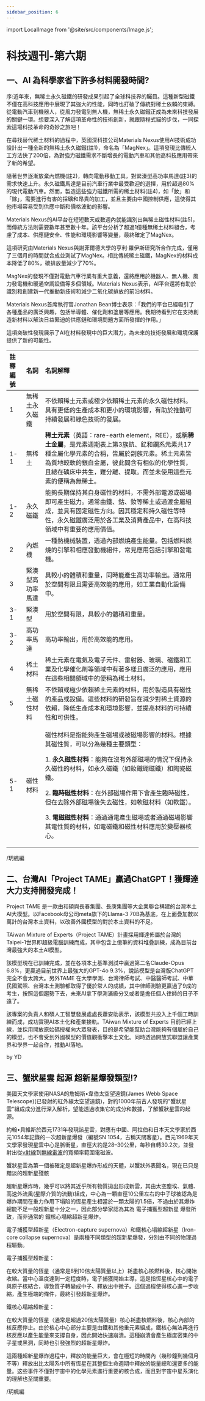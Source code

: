 ```yaml
---
sidebar_position: 6
---
```


import LocalImage from '@site/src/components/Image.js';

# 科技週刊-第六期

## 一、AI 為科學家省下許多材料開發時間?

序:近年來，無稀土永久磁鐵的研發成果引起了全球科技界的矚目。這種新型磁鐵不僅在高科技應用中展現了其強大的性能，同時也打破了傳統對稀土依賴的束縛。從電動汽車到機器人，從風力發電到無人機，無稀土永久磁鐵正成為未來科技發展的關鍵一環。想要深入了解這項革命性的技術創新，就跟隨程式貓的步伐，一同探索這場科技革命的奇妙之旅吧！

在尋找替代稀土材料的過程中，英國深科技公司Materials Nexus使用AI技術成功設計出一種全新的無稀土永久磁鐵(註1)，命名為「MagNex」。這項發現比傳統人工方法快了200倍，為對強力磁鐵需求不斷增長的電動汽車和其他高科技應用帶來了新的希望。

隨著世界逐漸放棄內燃機(註2)，轉向電動移動工具，對緊湊型高功率馬達(註3)的需求快速上升。永久磁鐵馬達是目前汽車行業中最受歡迎的選擇，用於超過80%的現代電動汽車。然而，製造這些強力磁鐵所需的稀土材料(註4)，如「釹」和「鎵」，需要進行有害的採礦和昂貴的加工，並且主要由中國控制供應，這使得其他市場容易受到供應中斷和價格波動的影響。

Materials Nexus的AI平台在短短數天或數週內就能識別出無稀土磁性材料(註5)，而傳統方法則需要數年甚至數十年。該平台分析了超過1億種無稀土材料組合，考慮了成本、供應鏈安全、性能和環境影響等變量，最終確定了MagNex。

這項研究由Materials Nexus與謝菲爾德大學的亨利·羅伊斯研究所合作完成，僅用了三個月的時間就合成並測試了MagNex。相比傳統稀土磁鐵，MagNex的材料成本降低了80%，碳排放量減少了70%。

MagNex的發現不僅對電動汽車行業有重大意義，還將應用於機器人、無人機、風力發電機和暖通空調設備等多個領域。Materials Nexus表示，AI平台還將有助於識別和創建新一代推動新技術和減少二氧化碳排放的前沿材料。

Materials Nexus首席執行官Jonathan Bean博士表示：「我們的平台已經吸引了各種產品的廣泛興趣，包括半導體、催化劑和塗層等應用。我期待看到它在支持創造新材料以解決日益緊迫的供應鏈和環境問題方面所發揮的作用。」

這項突破性發現展示了AI在材料發現中的巨大潛力，為未來的技術發展和環境保護提供了新的可能性。

|註釋編號|名詞|名詞解釋|
| :- | :- | :- |
|1|無稀土永久磁鐵|不依賴稀土元素或極少依賴稀土元素的永久磁性材料。具有更低的生產成本和更小的環境影響，有助於推動可持續發展和綠色技術的發展。|
|1-1|無稀土|**稀土元素**（英語：rare-earth element，REE），或稱**稀土金屬**，是元素週期表上第3族鈧、釔和鑭系元素共17種金屬化學元素的合稱，皆屬於副族元素。稀土元素皆為質地較軟的銀白金屬，彼此間含有相似的化學性質，且總在礦床中共生，難分離、提取。而並未使用這些元素的便稱為無稀土。|
|1-2|永久磁鐵|能夠長期保持其自身磁性的材料，不需外部電源或磁場即可產生磁力。通常由鐵、鈷、釹等稀土或過渡金屬組成，並具有固定磁性方向。因其穩定和持久磁性等特性，永久磁鐵廣泛用於各工業及消費產品中，在高科技領域中有重要的應用價值。|
|2|內燃機|一種熱機械裝置，透過內部燃燒產生能量。包括燃料燃燒的引擎和相應發動機組件，常見應用包括引擎和發電機。|
|3|緊湊型高功率馬達|具較小的體積和重量，同時能產生高功率輸出。通常用於空間有限且需要高效能的應用，如工業自動化設備中。|
|3-1|緊湊型|用於空間有限，具較小的體積和重量。|
|3-2|高功率馬達|高功率輸出，用於高效能的應用。|
|4|稀土材料|稀土元素在電氣及電子元件、雷射器、玻璃、磁鐵和工業及化學催化劑等領域中有著多樣且廣泛的應用，應用在這些相關領域中的便稱為稀土材料。|
|5|無稀土磁性材料|不依賴或極少依賴稀土元素的材料，用於製造具有磁性的產品或設備。這些材料的研發旨在減少對稀土資源的依賴，降低生產成本和環境影響，並提高材料的可持續性和可供性。|
|5-1|磁性材料|<p>磁性材料是指能夠產生磁場或被磁場影響的材料。根據其磁性質，可以分為幾種主要類型：</p><p>1. **永久磁性材料**：能夠在沒有外部磁場的情況下保持永久磁性的材料，如永久磁鐵（如釹鐵硼磁鐵）和陶瓷磁鐵。</p><p>2. **臨時磁性材料**：在外部磁場作用下會產生臨時磁性，但在去除外部磁場後失去磁性，如軟磁材料（如軟鐵）。</p><p>3. **電磁磁性材料**：通過通電產生磁場或者通過磁場影響其電性質的材料，如電磁鐵和磁性材料應用於變壓器核心。</p>|

<LocalImage path="/technews/6/1.jpg" alt="圖片" />

/玥楓編

## 二、台灣AI「Project TAME」贏過ChatGPT！獲輝達大力支持開發完成！

Project TAME 是一款由和碩與長春集團、長庚集團等大企業聯合構建的台灣本土AI大模型。以Facebook母公司meta旗下的Llama-3 70B為基底，在上面疊加數以萬計的台灣本土資料，以改善外國模型的對於本土資料的不足。

TAiwan Mixture of Experts（Project TAME）計畫採用輝達佈屬於台灣的Taipei-1世界即超級電腦訓練而成，其中包含上億筆的資料堆疊訓練，成為目前台灣最強大的本土AI模型。

該模型現在已訓練完成，並在各項本土基準測試中贏過第二名Claude-Opus 6.8%，更贏過目前世界上最強大的GPT-4o 9.3%，說該模型是台灣版ChatGPT完全不會太誇大。另外TAME 在大學學測、台灣律師考試、中醫醫師考試、中華民國駕照、台灣本土測驗都取得了優於常人的成績，其中律師測驗更贏過了9成的考生，按照這個趨勢下去，未來AI拿下學測滿級分又或者是擔任個人律師的日子不遠了。

該專案的負責人和碩人工智慧發展處處長蕭安助表示，該模型共投入上千個工時訓練而成，成功實現AI本土化和產業接軌。TAiwan Mixture of Experts 目前已經上線，並採用開放原始碼授權向大眾發表，目的是希望能幫助台灣能夠有個屬於自己的模型，也不會受到外國模型的價值觀衝擊本土文化。同時透過開放式聯盟讓產業界和學界一起合作，推動AI落地。

<LocalImage path="/technews/6/2.jpg" alt="圖片" />

by YD

## 三、蟹狀星雲 起源 超新星爆發類型!?

美國天文學家使用NASA的詹姆斯•韋伯太空望遠鏡(James Webb Space Telescope)(已發射的紅外線太空望遠鏡)，對約1000年前古人發現的"蟹狀星雲"組成成分進行深入解析，望能透過收集它的成分和數據，了解蟹狀星雲的起源。

約翰•貝維斯於西元1731年發現該星雲，對應有中國、阿拉伯和日本天文學家於西元1054年記錄的一次超新星爆發（編號SN 1054，古稱天關客星）。西元1969年天文學家發現星雲中心是脈衝星，直徑大約是28–30公里，每秒自轉30.2次，並發射出從[γ射線](https://zh.wikipedia.org/wiki/%E4%BC%BD%E9%A9%AC%E5%B0%84%E7%BA%BF)到[無線電波](https://zh.wikipedia.org/wiki/%E6%97%A0%E7%BA%BF%E7%94%B5)的寬頻率範圍電磁波。

蟹狀星雲為第一個被確定是超新星爆炸形成的天體，以蟹狀外表聞名，現在已只是黯淡的超新星殘骸

超新星爆炸時，幾乎可以將其近乎所有物質拋出形成新雲，其由太空塵埃、氣體、高速外流風(星際介質的流動)組成，中心為一顆直徑10公里左右的中子球被認為是爆炸期間在重力作用下塌陷的恆星產生相當於一顆太陽的1.5倍，不過由於其爆炸總能不足一般超新星十分之一，因此部分學家認為其為 電子捕獲型超新星 爆發所致，而非通常的 鐵核心塌縮超新星爆炸。

<LocalImage path="/technews/6/3.jpg" alt="圖片" />

<LocalImage path="/technews/6/4.jpg" alt="圖片" />

電子捕獲型超新星（Electron-capture supernova）和鐵核心塌縮超新星（Iron-core collapse supernova）是兩種不同類型的超新星爆發，分別由不同的物理過程驅動。

電子捕獲型超新星：

在較大質量的恆星（通常是8到10倍太陽質量以上）耗盡核心核燃料後，核心開始收縮。當中心溫度達到一定程度時，電子捕獲開始主導，這是指恆星核心中的電子與原子核結合，導致質子轉變成中子、釋放出中微子。這個過程使得核心進一步收縮，產生極端的條件，最終引發超新星爆炸。

鐵核心塌縮超新星：

在較大質量的恆星（通常是超過20倍太陽質量）核心耗盡核燃料後，核心內部的核反應停止。由於核心中心部分主要是由鐵和其他重元素組成，鐵核心無法再進行核反應以產生能量來支撐自身，因此開始快速崩潰。這種崩潰會產生極度密集的中子星或黑洞，同時也引發強烈的超新星爆炸。

這兩種超新星爆炸過程中，釋放的能量巨大，會在極短的時間內（幾秒鐘到幾個月不等）釋放出比太陽系中所有恆星在其整個生命週期中釋放的能量總和還要多的能量。这些事件不僅對宇宙中的化學元素進行重要的核合成，而且對宇宙中星系演化的理解也至關重要。

/玥楓編
